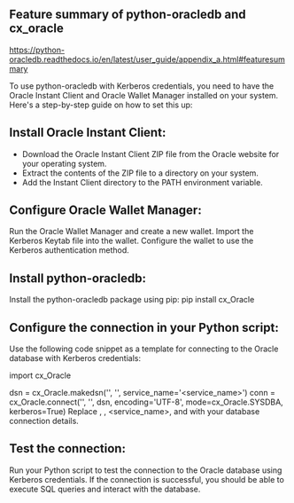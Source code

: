 
## Feature summary of python-oracledb and cx_oracle
https://python-oracledb.readthedocs.io/en/latest/user_guide/appendix_a.html#featuresummary



To use python-oracledb with Kerberos credentials, you need to have the Oracle Instant Client and Oracle Wallet Manager installed on your system. Here's a step-by-step guide on how to set this up:

## Install Oracle Instant Client:
- Download the Oracle Instant Client ZIP file from the Oracle website for your operating system.
- Extract the contents of the ZIP file to a directory on your system.
- Add the Instant Client directory to the PATH environment variable.

## Configure Oracle Wallet Manager:
Run the Oracle Wallet Manager and create a new wallet.
Import the Kerberos Keytab file into the wallet.
Configure the wallet to use the Kerberos authentication method.

## Install python-oracledb:
Install the python-oracledb package using pip:
pip install cx_Oracle

## Configure the connection in your Python script:
Use the following code snippet as a template for connecting to the Oracle database with Kerberos credentials:

import cx_Oracle

dsn = cx_Oracle.makedsn('<hostname>', '<port>', service_name='<service_name>')
conn = cx_Oracle.connect('<username>', '', dsn, encoding='UTF-8', mode=cx_Oracle.SYSDBA, kerberos=True)
Replace <hostname>, <port>, <service_name>, and <username> with your database connection details.

## Test the connection:
Run your Python script to test the connection to the Oracle database using Kerberos credentials.
If the connection is successful, you should be able to execute SQL queries and interact with the database.